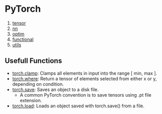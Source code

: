 # PyTorch
1. [tensor](./tensor/index.md)
2. [nn](./nn/index.md)
3. [optim](./optim/index.md)
4. [functional](./functional/index.md)
5. [utils](./utils/index.md)

## Usefull Functions
* [torch.clamp](https://pytorch.org/docs/stable/generated/torch.clamp.html): Clamps all elements in input into the range [ min, max ].
* [torch.where](https://pytorch.org/docs/stable/generated/torch.where.html): Return a tensor of elements selected from either x or y, depending on condition.
* [torch.save](https://pytorch.org/docs/stable/generated/torch.save.html): Saves an object to a disk file.
  * A common PyTorch convention is to save tensors using .pt file extension.
* [torch.load](https://pytorch.org/docs/stable/generated/torch.load.html#torch.load): Loads an object saved with torch.save() from a file.
